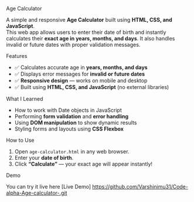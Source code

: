 Age Calculator

A simple and responsive **Age Calculator** built using **HTML, CSS, and JavaScript**.  
This web app allows users to enter their date of birth and instantly calculates their **exact age in years, months, and days**. It also handles invalid or future dates with proper validation messages.

Features
- ✅ Calculates accurate age in **years, months, and days**
- ✅ Displays error messages for **invalid or future dates**
- ✅ **Responsive design** — works on mobile and desktop
- ✅ Built using **HTML, CSS, and JavaScript** (no external libraries)

What I Learned
- How to work with Date objects in JavaScript  
- Performing **form validation** and **error handling**  
- Using **DOM manipulation** to show dynamic results  
- Styling forms and layouts using **CSS Flexbox**
  
How to Use

1. Open `age-calculator.html` in any web browser.  
2. Enter your **date of birth**.  
3. Click **“Calculate”** — your exact age will appear instantly!

Demo

You can try it live here
[Live Demo] https://github.com/Varshinimu31/Code-alpha-Age-calculator-.git

